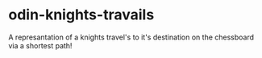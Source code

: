 # odin-knights-travails

A represantation of a knights travel's to it's destination on the chessboard via a shortest path!
